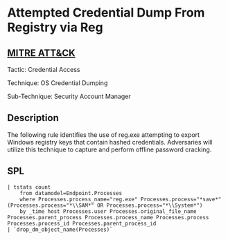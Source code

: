 # Attempted Credential Dump From Registry via Reg

## [MITRE ATT&CK](https://attack.mitre.org/techniques/T1003/002/)
Tactic: Credential Access

Technique: OS Credential Dumping

Sub-Technique: Security Account Manager

## Description
The following rule identifies the use of reg.exe attempting to export Windows registry keys that contain hashed credentials. Adversaries will utilize this technique to capture and perform offline password cracking.

## SPL
```spl
| tstats count
    from datamodel=Endpoint.Processes
    where Processes.process_name="reg.exe" Processes.process="*save*" (Processes.process="*\\SAM*" OR Processes.process="*\\System*")
    by _time host Processes.user Processes.original_file_name Processes.parent_process Processes.process_name Processes.process Processes.process_id Processes.parent_process_id
| `drop_dm_object_name(Processes)`
```